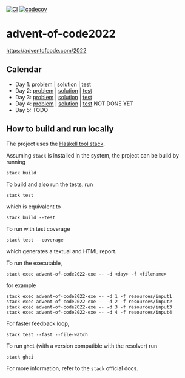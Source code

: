 [![CI](https://github.com/alessandrocandolini/advent-of-code2022/actions/workflows/ci.yml/badge.svg)](https://github.com/alessandrocandolini/advent-of-code2022/actions/workflows/ci.yml) [![codecov](https://codecov.io/gh/alessandrocandolini/advent-of-code2022/branch/main/graph/badge.svg?token=P1OXMBYk3O)](https://codecov.io/gh/alessandrocandolini/advent-of-code2022)

# advent-of-code2022

https://adventofcode.com/2022

## Calendar
- Day 1: [problem](https://adventofcode.com/2022/day/1) | [solution](src/Day1.hs) | [test](test/Day1Spec.hs) 
- Day 2: [problem](https://adventofcode.com/2022/day/2) | [solution](src/Day2.hs) | [test](test/Day2Spec.hs) 
- Day 3: [problem](https://adventofcode.com/2022/day/3) | [solution](src/Day3.hs) | [test](test/Day3Spec.hs)
- Day 4: [problem](https://adventofcode.com/2022/day/3) | [solution](src/Day3.hs) | [test](test/Day3Spec.hs) NOT DONE YET
- Day 5: TODO

## How to build and run locally

The project uses the [Haskell tool stack](https://docs.haskellstack.org/en/stable/README/).

Assuming `stack` is installed in the system, the project can be build by running
```
stack build
```
To build and also run the tests, run
```
stack test
```
which is equivalent to
```
stack build --test
```
To run with test coverage
```
stack test --coverage
```
which generates a textual and HTML report.

To run the executable,
```
stack exec advent-of-code2022-exe -- -d <day> -f <filename> 
```
for example
```
stack exec advent-of-code2022-exe -- -d 1 -f resources/input1
stack exec advent-of-code2022-exe -- -d 2 -f resources/input2
stack exec advent-of-code2022-exe -- -d 3 -f resources/input3
stack exec advent-of-code2022-exe -- -d 4 -f resources/input4
```
For faster feedback loop,
```
stack test --fast --file-watch
```
To run `ghci` (with a version compatible with the resolver) run
```
stack ghci
```
For more information, refer to the `stack` official docs.
